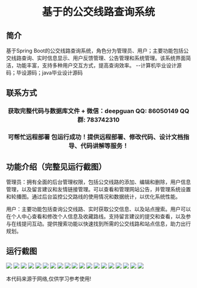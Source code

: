 <p><h1 align="center">基于的公交线路查询系统</h1></p>

## 简介
基于Spring Boot的公交线路查询系统，角色分为管理员、用户；主要功能包括公交线路查询、实时信息显示、用户反馈管理、公告管理和系统管理。该系统界面简洁，功能丰富，支持多种用户交互方式，提高查询效率。    --计算机毕业设计源码；毕设源码；java毕业设计源码


## 联系方式
<p><h3 align="center">获取完整代码与数据库文件 + 微信：deepguan QQ: 86050149 QQ群: 783742310</h3></p>
<p><h3 align="center">可帮忙远程部署 包运行成功！提供远程部署、修改代码、设计文档指导、代码讲解等服务！</h3></p>

## 功能介绍（完整见运行截图）
管理员：拥有全面的后台管理权限，包括公交线路的添加、编辑和删除，用户信息管理，以及留言建议和友情链接管理。可以查看和管理网站公告，并管理系统设置和轮播图。通过后台监控公交路线的使用情况和数据统计，以优化系统性能。

用户：主要功能包括查询公交线路、实时获取公交信息、以及站点搜索。用户可以在个人中心查看和修改个人信息及收藏路线。支持留言建议的提交和查看，以及参与在线提问互动。提供搜索功能以快速找到所需的公交线路和站点信息，助力出行规划。


## 运行截图
![](https://bs-1329754181.cos.ap-shanghai.myqcloud.com/spring/PublicTransportRouteQuerySystem/img/001.jpg)
![](https://bs-1329754181.cos.ap-shanghai.myqcloud.com/spring/PublicTransportRouteQuerySystem/img/002.jpg)
![](https://bs-1329754181.cos.ap-shanghai.myqcloud.com/spring/PublicTransportRouteQuerySystem/img/003.jpg)
![](https://bs-1329754181.cos.ap-shanghai.myqcloud.com/spring/PublicTransportRouteQuerySystem/img/004.jpg)
![](https://bs-1329754181.cos.ap-shanghai.myqcloud.com/spring/PublicTransportRouteQuerySystem/img/005.jpg)
![](https://bs-1329754181.cos.ap-shanghai.myqcloud.com/spring/PublicTransportRouteQuerySystem/img/006.jpg)
![](https://bs-1329754181.cos.ap-shanghai.myqcloud.com/spring/PublicTransportRouteQuerySystem/img/007.jpg)
![](https://bs-1329754181.cos.ap-shanghai.myqcloud.com/spring/PublicTransportRouteQuerySystem/img/008.jpg)
![](https://bs-1329754181.cos.ap-shanghai.myqcloud.com/spring/PublicTransportRouteQuerySystem/img/009.jpg)
![](https://bs-1329754181.cos.ap-shanghai.myqcloud.com/spring/PublicTransportRouteQuerySystem/img/010.jpg)
![](https://bs-1329754181.cos.ap-shanghai.myqcloud.com/spring/PublicTransportRouteQuerySystem/img/011.jpg)
![](https://bs-1329754181.cos.ap-shanghai.myqcloud.com/spring/PublicTransportRouteQuerySystem/img/012.jpg)
![](https://bs-1329754181.cos.ap-shanghai.myqcloud.com/spring/PublicTransportRouteQuerySystem/img/013.jpg)
![](https://bs-1329754181.cos.ap-shanghai.myqcloud.com/spring/PublicTransportRouteQuerySystem/img/014.jpg)
![](https://bs-1329754181.cos.ap-shanghai.myqcloud.com/spring/PublicTransportRouteQuerySystem/img/015.jpg)
![](https://bs-1329754181.cos.ap-shanghai.myqcloud.com/spring/PublicTransportRouteQuerySystem/img/016.jpg)
![](https://bs-1329754181.cos.ap-shanghai.myqcloud.com/spring/PublicTransportRouteQuerySystem/img/017.jpg)
![](https://bs-1329754181.cos.ap-shanghai.myqcloud.com/spring/PublicTransportRouteQuerySystem/img/018.jpg)
![](https://bs-1329754181.cos.ap-shanghai.myqcloud.com/spring/PublicTransportRouteQuerySystem/img/019.jpg)

<p>本代码来源于网络,仅供学习参考使用!</p>
